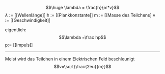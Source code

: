 $$\huge \lambda = \frac{h}{m*v}$$
$\lambda$ := [[Wellenlänge]]
h := [[Plankkonstante]]
m := [[Masse des Teilchens]
v := [[Geschwindigkeit]]

eigentlich:
$$\lambda =\frac hp$$
p:= [[Impuls]]

---
Meist wird das Teilchen in einem Elektrischen Feld beschleunigt
$$v=\sqrt{\frac{2eu}{m}}$$